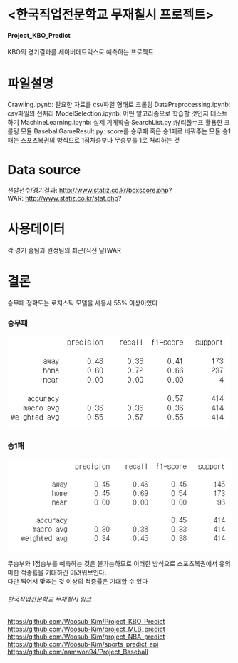 # <한국직업전문학교 무재칠시 프로젝트>
#### Project_KBO_Predict 
KBO의 경기결과를 세이버메트릭스로 예측하는 프로젝트

# 파일설명
Crawling.ipynb: 필요한 자료를 csv파일 형태로 크롤링
DataPreprocessing.ipynb: csv파일의 전처리
ModelSelection.ipynb: 어떤 알고리즘으로 학습할 것인지 테스트하기
MachineLearning.ipynb: 실제 기계학습
SearchList.py :뷰티풀수프 활용한 크롤링 모듈
BaseballGameResult.py: score를 승무패 혹은 승1패로 바꿔주는 모듈 
승1패는 스포츠복권의 방식으로 1점차승부나 무승부를 1로 처리하는 것

# Data source
선발선수/경기결과: http://www.statiz.co.kr/boxscore.php?       
WAR: http://www.statiz.co.kr/stat.php?      

# 사용데이터
각 경기 홈팀과 원정팀의 최근(직전 달)WAR

# 결론
승무패 정확도는 로지스틱 모델을 사용시 55% 이상이었다

### 승무패
<img src='https://github.com/Woosub-Kim/Project_KBO_Predict/blob/master/KBO.PNG' />

### 승1패
<img src='https://github.com/Woosub-Kim/Project_KBO_Predict/blob/master/KBO2.PNG' />

무승부와 1점승부를 예측하는 것은 불가능하므로 이러한 방식으로 스포츠복권에서 유의미한 적중률을 기대하긴 어려워보인다.    
다만 찍어서 맞추는 것 이상의 적중률은 기대할 수 있다

###### 한국직업전문학교 무재칠시 링크
https://github.com/Woosub-Kim/Project_KBO_Predict            
https://github.com/Woosub-Kim/project_MLB_predict                           
https://github.com/Woosub-Kim/project_NBA_predict                    
https://github.com/Woosub-Kim/sports_predict_api                  
https://github.com/namwon94/Project_Baseball                     


